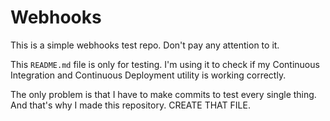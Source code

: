 # Webhooks

This is a simple webhooks test repo. Don't pay any attention to it.

This `README.md` file is only for testing. I'm using it to check if
my Continuous Integration and Continuous Deployment utility is working
correctly.

The only problem is that I have to make commits to test every single thing.
And that's why I made this repository. CREATE THAT FILE.

